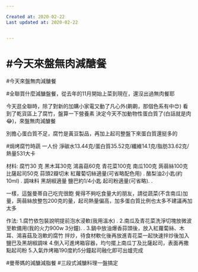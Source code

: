 ```yaml
---

Created at: 2020-02-22
Last updated at: 2020-02-22


---
```


# #今天來盤無肉減醣餐


#今天來盤無肉減醣餐

#全聯買什麼減醣盤餐，從去年的11月開始上菜到現在，還沒出過無肉餐耶

今天逛全聯時，除了對新的加購小家電又動了凡心外(齁齁，那個色系有中😍)
看到了乾貨區上了腐竹，盤算一下營養素
決定今天不加動物性蛋白質了(白話就是肉😂)，來盤無肉減醣餐

別擔心蛋白質不足，腐竹是黃豆製品，再加上起司整盤下來蛋白質還挺多的

#焗烤腐竹時蔬 一人份
淨碳水13.44克/蛋白質35.52克/纖維14.1克/脂肪33.62克/
熱量531大卡

材料:
腐竹30 克
黑木耳30克
鴻喜菇60克
青花菜100克
南瓜100克
蒟蒻絲100克
比薩起司50克
蒜頭2瓣切末
紅蘿蔔切絲適量(可省略配色用)
.
酪梨油2小匙(約10ml)
.
調味料
黑胡椒適量
鹽巴約1/4小匙
起司粉適量(可省略).
.

一樣，這盤曼蒂自己吃完很飽
覺得不夠吃食量大的朋友，請從蔬菜(不含南瓜)加量，蒟蒻絲放整包200克的量，起司熱量偏高，加多蛋白質比例也太多不建議再加太多

作法:
1.腐竹依包裝說明提前泡水浸軟(我用溫水)
.
2.南瓜及青花菜洗淨切塊放微波至軟備用(我的火力900w 3分鐘).
.
3.鍋中放油爆香蒜頭後，放入紅蘿蔔絲、木耳、鴻喜菇及泡軟的腐竹 拌炒，待食材軟化後再放進青花菜一起快速拌炒後加入鹽巴及黑胡椒調味
4.倒入可進烤箱容器，均勻擺上南瓜丁及比薩起司，表面再撒點起司粉
5.入氣炸烤箱190度約5分鐘起司融化即可出爐完成

#曼蒂媽的減醣減脂餐
#三段式減醣料理一盤搞定


